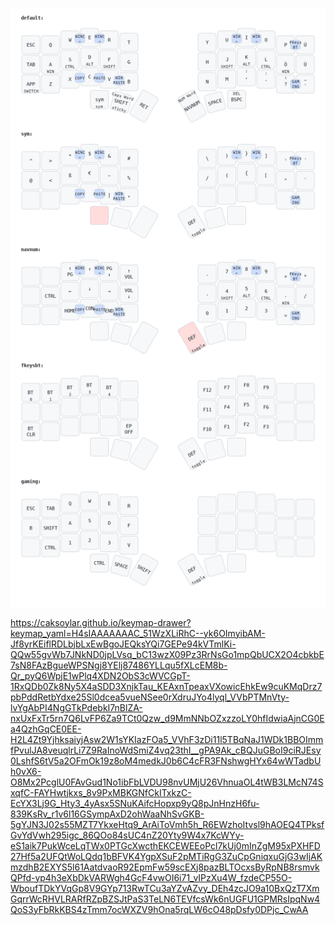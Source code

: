 ![alt text](https://github.com/Finnitio/3dpcorne-shield-nodefree/blob/main/my_keymap.png?raw=true)

https://caksoylar.github.io/keymap-drawer?keymap_yaml=H4sIAAAAAAAC_51WzXLiRhC--yk6OImyibAM-Jf8yrKEiflRDLbjbLxEwBgoJEQksYQi7GEPe94kVTmlKi-QQw55gvWb7JNkND0jpLVsq_bC13wzX09Pz3RrNsGo1mpQbUCX2O4cbkbE7sN8FAzBgueWPSNgj8YElj87486YLLqu5fXLcEM8b-Qr_pyQ6WpjE1wPlq4XDN2ObS3cWVCGpT-1RxQDb0Zk8Ny5X4aSDD3XnjkTau_KEAxnTpeaxVXowicEhkEw9cuKMqDrz7pbPddRetbYdxe25Sl0dcea5vueNSee0rXdruJYo4lyql_VVbPTMnVty-lvYgAbPI4NgGTkPdebkI7nBlZA-nxUxFxTr5rn7Q6LvFP6Za9TCt0Qzw_d9MmNNbOZxzzoLY0hfIdwiaAjnCG0Ea4QzhGqCE0EE-H2L4Zt9YjhksaiyjAsw2W1sYKIazFOa5_VVhF3zDi11l5TBqNaJ1WDk1BBOImmfPvulJA8veuqlrLi7Z9RaInoWdSmiZ4vq23thI__gPA9Ak_cBQJuGBoI9ciRJEsy0LshfS6tV5a2OFmOk19z8oM4medkJ0b6C4cFR3FNshwgHYx64wWTadbUh0vX6-O8Mx2PcglU0FAvGud1No1ibFbLVDU98nvUMjU26VhnuaOL4tWB3LMcN74SxqfC-FAYHwtjkxs_8v9PxMBKGNfCkITxkzC-EcYX3Lj9G_Hty3_4yAsx5SNuKAifcHopxp9yQ8pJnHnzH6fu-839KsRv_r1v6l16GSympAxD2ohWaaNhSvGKB-5gYJN3J02s55MZT7YkxeHtq9_ArAiToVmh5h_R6EWzhoItvsl9hAOEQ4TPksfGvYdVwh295igc_86QOo84sUC4nZ20Yty9W4x7KcWYy-eS1aik7PukWceLqTWx0PTGcXwcthEKCEWEEoPcl7kUj0mInZgM95xPXHFD27Hf5a2UFQtWoLQdq1bBFVK4YgpXSuF2pMTiRgG3ZuCpGniqxuGjG3wIjAKmzdhB2EXYS5l61AatdvaoR92EpmFw59scEXj8pazBLTOcxsByRpNB8rsmvkQPfd-yp4h3eXbDkVARWgh4GcF4vwOI6i71_vIPzXu4W_fzdeCP55O-WboufTDkYVqGp8V9GYp713RwTCu3aYZvAZvy_DEh4zcJO9a10BxQzT7XmGqrrWcRHVLRARfRZpBZSJtPaS3TeLN6TEVfcsWk6nUGFU1GPMRsIpqNw4QoS3yFbRkKBS4zTmm7ocWXZV9hOna5rqLW6cO48pDsfy0DPjc_CwAA